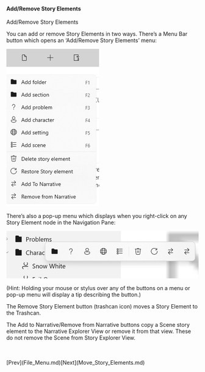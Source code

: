 #### Add/Remove Story Elements ####
Add/Remove Story Elements <br/>

You can add or remove Story Elements in two ways. There’s a Menu Bar button which opens an ‘Add/Remove Story Elements’ menu: <br/>

![](Add-Story-Element-Menu.png)

There’s also a pop-up menu which displays when you right-click on any Story Element node in the Navigation Pane: <br/>

![](Story-Element-Flyout.png)

(Hint: Holding your mouse or stylus over any of the buttons on a menu or pop-up menu will display a tip describing the button.) <br/>


The Remove Story Element button (trashcan icon) moves a Story Element to the Trashcan. <br/>

The Add to Narrative/Remove from Narrative buttons copy a Scene story element to the Narrative Explorer View or remove it from that view.  These do not remove the Scene from Story Explorer View. <br/>


 <br/>
 <br/>
[Prev](File_Menu.md)[Next](Move_Story_Elements.md) <br/>
